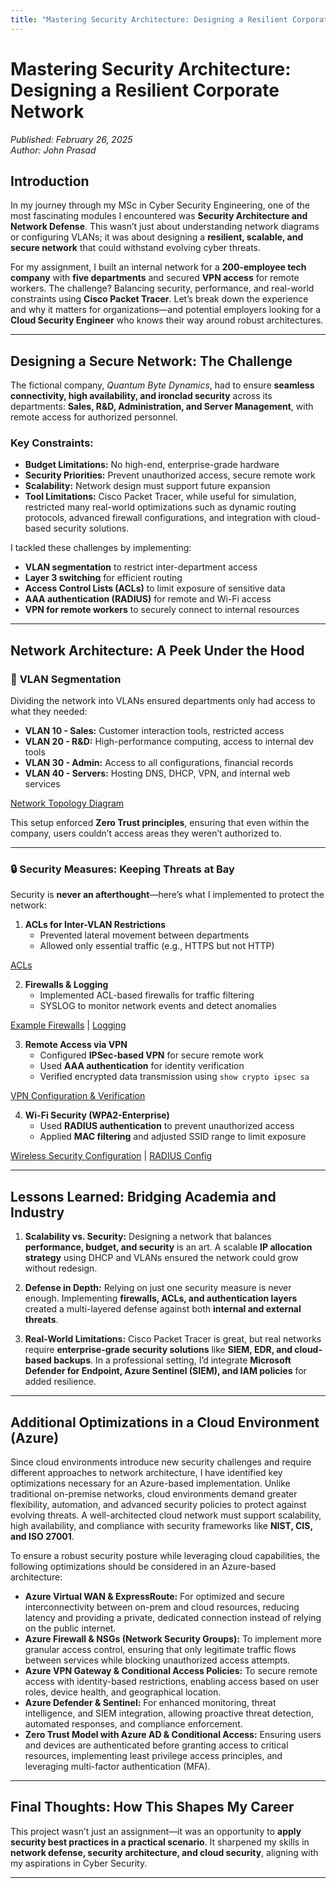 ```yaml
---
title: "Mastering Security Architecture: Designing a Resilient Corporate Network"
---
```


# Mastering Security Architecture: Designing a Resilient Corporate Network
*Published: February 26, 2025*  
*Author: John Prasad* 

## Introduction

In my journey through my MSc in Cyber Security Engineering, one of the most fascinating modules I encountered was **Security Architecture and Network Defense**. This wasn’t just about understanding network diagrams or configuring VLANs; it was about designing a **resilient, scalable, and secure network** that could withstand evolving cyber threats. 

For my assignment, I built an internal network for a **200-employee tech company** with **five departments** and secured **VPN access** for remote workers. The challenge? Balancing security, performance, and real-world constraints using **Cisco Packet Tracer**. Let’s break down the experience and why it matters for organizations—and potential employers looking for a **Cloud Security Engineer** who knows their way around robust architectures.

---

## Designing a Secure Network: The Challenge

The fictional company, *Quantum Byte Dynamics*, had to ensure **seamless connectivity, high availability, and ironclad security** across its departments: **Sales, R&D, Administration, and Server Management**, with remote access for authorized personnel.

### Key Constraints:
- **Budget Limitations:** No high-end, enterprise-grade hardware
- **Security Priorities:** Prevent unauthorized access, secure remote work
- **Scalability:** Network design must support future expansion
- **Tool Limitations:** Cisco Packet Tracer, while useful for simulation, restricted many real-world optimizations such as dynamic routing protocols, advanced firewall configurations, and integration with cloud-based security solutions.

I tackled these challenges by implementing:
- **VLAN segmentation** to restrict inter-department access
- **Layer 3 switching** for efficient routing
- **Access Control Lists (ACLs)** to limit exposure of sensitive data
- **AAA authentication (RADIUS)** for remote and Wi-Fi access
- **VPN for remote workers** to securely connect to internal resources

---

## Network Architecture: A Peek Under the Hood

### 📍 **VLAN Segmentation**
Dividing the network into VLANs ensured departments only had access to what they needed:
- **VLAN 10 - Sales:** Customer interaction tools, restricted access
- **VLAN 20 - R&D:** High-performance computing, access to internal dev tools
- **VLAN 30 - Admin:** Access to all configurations, financial records
- **VLAN 40 - Servers:** Hosting DNS, DHCP, VPN, and internal web services

[Network Topology Diagram](/assets/images/SAND/NetworkTopology.png)

This setup enforced **Zero Trust principles**, ensuring that even within the company, users couldn’t access areas they weren’t authorized to.

---

### 🔒 **Security Measures: Keeping Threats at Bay**

Security is **never an afterthought**—here’s what I implemented to protect the network:

1. **ACLs for Inter-VLAN Restrictions**  
   - Prevented lateral movement between departments  
   - Allowed only essential traffic (e.g., HTTPS but not HTTP) 

[ACLs](/assets/images/SAND/ACLs.png) 

2. **Firewalls & Logging**  
   - Implemented ACL-based firewalls for traffic filtering  
   - SYSLOG to monitor network events and detect anomalies  

[Example Firewalls](/assets/images/SAND/Only-Allow-https.png) | 
[Logging](/assets/images/SAND/SYSLOG-Web-Config.png)

3. **Remote Access via VPN**  
   - Configured **IPSec-based VPN** for secure remote work  
   - Used **AAA authentication** for identity verification  
   - Verified encrypted data transmission using `show crypto ipsec sa`  

[VPN Configuration & Verification](/assets/images/SAND/vpn-validation.png)

4. **Wi-Fi Security (WPA2-Enterprise)**  
   - Used **RADIUS authentication** to prevent unauthorized access  
   - Applied **MAC filtering** and adjusted SSID range to limit exposure  

[Wireless Security Configuration](/assets/images/SAND/WPA2-Enterprise.png) | 
[RADIUS Config](/assets/images/SAND/RADIUS-Config.png)

---

## Lessons Learned: Bridging Academia and Industry

1. **Scalability vs. Security:** Designing a network that balances **performance, budget, and security** is an art. A scalable **IP allocation strategy** using DHCP and VLANs ensured the network could grow without redesign.

2. **Defense in Depth:** Relying on just one security measure is never enough. Implementing **firewalls, ACLs, and authentication layers** created a multi-layered defense against both **internal and external threats**.

3. **Real-World Limitations:** Cisco Packet Tracer is great, but real networks require **enterprise-grade security solutions** like **SIEM, EDR, and cloud-based backups**. In a professional setting, I’d integrate **Microsoft Defender for Endpoint, Azure Sentinel (SIEM), and IAM policies** for added resilience.

---

## Additional Optimizations in a Cloud Environment (Azure)

Since cloud environments introduce new security challenges and require different approaches to network architecture, I have identified key optimizations necessary for an Azure-based implementation. Unlike traditional on-premise networks, cloud environments demand greater flexibility, automation, and advanced security policies to protect against evolving threats. A well-architected cloud network must support scalability, high availability, and compliance with security frameworks like **NIST, CIS, and ISO 27001**.

To ensure a robust security posture while leveraging cloud capabilities, the following optimizations should be considered in an Azure-based architecture:
- **Azure Virtual WAN & ExpressRoute:** For optimized and secure interconnectivity between on-prem and cloud resources, reducing latency and providing a private, dedicated connection instead of relying on the public internet. 
- **Azure Firewall & NSGs (Network Security Groups):** To implement more granular access control, ensuring that only legitimate traffic flows between services while blocking unauthorized access attempts. 
- **Azure VPN Gateway & Conditional Access Policies:** To secure remote access with identity-based restrictions, enabling access based on user roles, device health, and geographical location.
- **Azure Defender & Sentinel:** For enhanced monitoring, threat intelligence, and SIEM integration, allowing proactive threat detection, automated responses, and compliance enforcement.
- **Zero Trust Model with Azure AD & Conditional Access:** Ensuring users and devices are authenticated before granting access to critical resources, implementing least privilege access principles, and leveraging multi-factor authentication (MFA).

---

## Final Thoughts: How This Shapes My Career

This project wasn’t just an assignment—it was an opportunity to **apply security best practices in a practical scenario**. It sharpened my skills in **network defense, security architecture, and cloud security**, aligning with my aspirations in Cyber Security.

---

